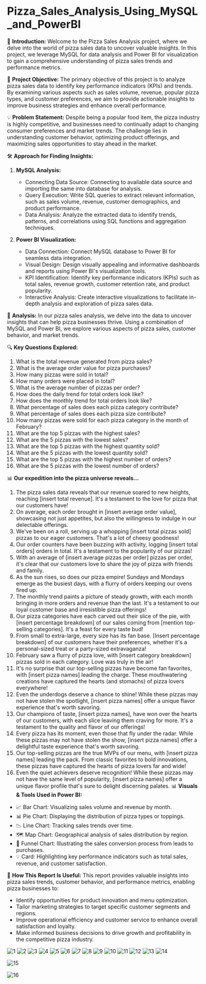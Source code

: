 # Pizza_Sales_Analysis_Using_MySQL_and_PowerBI

🍕 **Introduction:**
Welcome to the Pizza Sales Analysis project, where we delve into the world of pizza sales data to uncover valuable insights. In this project, we leverage MySQL for data analysis and Power BI for visualization to gain a comprehensive understanding of pizza sales trends and performance metrics.

🎯 **Project Objective:**
The primary objective of this project is to analyze pizza sales data to identify key performance indicators (KPIs) and trends. By examining various aspects such as sales volume, revenue, popular pizza types, and customer preferences, we aim to provide actionable insights to improve business strategies and enhance overall performance.

💡 **Problem Statement:**
Despite being a popular food item, the pizza industry is highly competitive, and businesses need to continually adapt to changing consumer preferences and market trends. The challenge lies in understanding customer behavior, optimizing product offerings, and maximizing sales opportunities to stay ahead in the market.

🛠️ **Approach for Finding Insights:**

1. **MySQL Analysis:**
   - Connecting Data Source: Connecting to available data source and importing the same into database for analysis.
   - Query Execution: Write SQL queries to extract relevant information, such as sales volume, revenue, customer demographics, and product performance.
   - Data Analysis: Analyze the extracted data to identify trends, patterns, and correlations using SQL functions and aggregation techniques.

2. **Power BI Visualization:**
   - Data Connection: Connect MySQL database to Power BI for seamless data integration.
   - Visual Design: Design visually appealing and informative dashboards and reports using Power BI's visualization tools.
   - KPI Identification: Identify key performance indicators (KPIs) such as total sales, revenue growth, customer retention rate, and product popularity.
   - Interactive Analysis: Create interactive visualizations to facilitate in-depth analysis and exploration of pizza sales data.

🍕 **Analysis:**
In our pizza sales analysis, we delve into the data to uncover insights that can help pizza businesses thrive. Using a combination of MySQL and Power BI, we explore various aspects of pizza sales, customer behavior, and market trends.

🔍 **Key Questions Explored:**
  1. What is the total revenue generated from pizza sales?
  2. What is the average order value for pizza purchases?
  3. How many pizzas were sold in total?
  4. How many orders were placed in total?
  5. What is the average number of pizzas per order?
  6. How does the daily trend for total orders look like?
  7. How does the monthly trend for total orders look like?
  8. What percentage of sales does each pizza category contribute?
  9. What percentage of sales does each pizza size contribute?
  10. How many pizzas were sold for each pizza category in the month of February?
  11. What are the top 5 pizzas with the highest sales?
  12. What are the 5 pizzas with the lowest sales?
  13. What are the top 5 pizzas with the highest quantity sold?
  14. What are the 5 pizzas with the lowest quantity sold?
  15. What are the top 5 pizzas with the highest number of orders?
  16. What are the 5 pizzas with the lowest number of orders?

📊 **Our expedition into the pizza universe reveals...**
1. The pizza sales data reveals that our revenue soared to new heights, reaching [insert total revenue]. It's a testament to the love for pizza that our customers have!
2. On average, each order brought in [insert average order value], showcasing not just appetites, but also the willingness to indulge in our delectable offerings.
3. We've been on a roll, serving up a whopping [insert total pizzas sold] pizzas to our eager customers. That's a lot of cheesy goodness!
4. Our order counters have been buzzing with activity, logging [insert total orders] orders in total. It's a testament to the popularity of our pizzas!
5. With an average of [insert average pizzas per order] pizzas per order, it's clear that our customers love to share the joy of pizza with friends and family.
6. As the sun rises, so does our pizza empire! Sundays and Mondays emerge as the busiest days, with a flurry of orders keeping our ovens fired up.
7. The monthly trend paints a picture of steady growth, with each month bringing in more orders and revenue than the last. It's a testament to our loyal customer base and irresistible pizza offerings!
8. Our pizza categories have each carved out their slice of the pie, with [insert percentage breakdown] of our sales coming from [mention top-selling categories]. It's a feast for every taste bud!
9. From small to extra-large, every size has its fan base. [Insert percentage breakdown] of our customers have their preferences, whether it's a personal-sized treat or a party-sized extravaganza!
10. February saw a flurry of pizza love, with [insert category breakdown] pizzas sold in each category. Love was truly in the air!
11. It's no surprise that our top-selling pizzas have become fan favorites, with [insert pizza names] leading the charge. These mouthwatering creations have captured the hearts (and stomachs) of pizza lovers everywhere!
12. Even the underdogs deserve a chance to shine! While these pizzas may not have stolen the spotlight, [insert pizza names] offer a unique flavor experience that's worth savoring.
13. Our champions of taste, [insert pizza names], have won over the hearts of our customers, with each slice leaving them craving for more. It's a testament to the quality and flavor of our offerings!
14. Every pizza has its moment, even those that fly under the radar. While these pizzas may not have stolen the show, [insert pizza names] offer a delightful taste experience that's worth savoring.
15. Our top-selling pizzas are the true MVPs of our menu, with [insert pizza names] leading the pack. From classic favorites to bold innovations, these pizzas have captured the hearts of pizza lovers far and wide!
16. Even the quiet achievers deserve recognition! While these pizzas may not have the same level of popularity, [insert pizza names] offer a unique flavor profile that's sure to delight discerning palates.
📊 **Visuals & Tools Used in Power BI:**
- 📈 Bar Chart: Visualizing sales volume and revenue by month.
- 📊 Pie Chart: Displaying the distribution of pizza types or toppings.
- 📉 Line Chart: Tracking sales trends over time.
- 🗺️ Map Chart: Geographical analysis of sales distribution by region.
- 🔄 Funnel Chart: Illustrating the sales conversion process from leads to purchases.
- 💡 Card: Highlighting key performance indicators such as total sales, revenue, and customer satisfaction.

🚀 **How This Report Is Useful:**
This report provides valuable insights into pizza sales trends, customer behavior, and performance metrics, enabling pizza businesses to:
- Identify opportunities for product innovation and menu optimization.
- Tailor marketing strategies to target specific customer segments and regions.
- Improve operational efficiency and customer service to enhance overall satisfaction and loyalty.
- Make informed business decisions to drive growth and profitability in the competitive pizza industry.

![1](https://github.com/AkshayShirbhate09/Pizza_Sales_Analysis_Using_MySQL_and_PowerBI/assets/161019134/817deac6-ebb4-43e4-b293-56f5e2f959f0)
![2](https://github.com/AkshayShirbhate09/Pizza_Sales_Analysis_Using_MySQL_and_PowerBI/assets/161019134/ff2d95ab-06d1-481a-87bd-f380115b0fac)
![3](https://github.com/AkshayShirbhate09/Pizza_Sales_Analysis_Using_MySQL_and_PowerBI/assets/161019134/6929a951-3d25-42f8-abdf-6cf4c187f5ac)
![4](https://github.com/AkshayShirbhate09/Pizza_Sales_Analysis_Using_MySQL_and_PowerBI/assets/161019134/b80512a7-26e6-465c-87e1-0b527ec88bdd)
![5](https://github.com/AkshayShirbhate09/Pizza_Sales_Analysis_Using_MySQL_and_PowerBI/assets/161019134/2086e26c-4130-4f83-8417-f31adc0d9a1f)
![6](https://github.com/AkshayShirbhate09/Pizza_Sales_Analysis_Using_MySQL_and_PowerBI/assets/161019134/a7bcc62a-1406-40b6-8985-ba8713595ee9)
![7](https://github.com/AkshayShirbhate09/Pizza_Sales_Analysis_Using_MySQL_and_PowerBI/assets/161019134/b8a32736-5495-41da-b3d9-e4c7d6d8103a)
![8](https://github.com/AkshayShirbhate09/Pizza_Sales_Analysis_Using_MySQL_and_PowerBI/assets/161019134/6937e75e-f50b-4042-b272-3d29440ce661)
![9](https://github.com/AkshayShirbhate09/Pizza_Sales_Analysis_Using_MySQL_and_PowerBI/assets/161019134/0a34a7d3-067b-4232-a503-f932810fdf5d)
![10](https://github.com/AkshayShirbhate09/Pizza_Sales_Analysis_Using_MySQL_and_PowerBI/assets/161019134/51013a2f-dfe5-4a3d-8c9b-596f59c06b8d)
![11](https://github.com/AkshayShirbhate09/Pizza_Sales_Analysis_Using_MySQL_and_PowerBI/assets/161019134/08236033-73d2-4248-821a-ba8c1c6a9350)
![12](https://github.com/AkshayShirbhate09/Pizza_Sales_Analysis_Using_MySQL_and_PowerBI/assets/161019134/073dcb11-9ebb-4f20-9a71-013eac255735)
![13](https://github.com/AkshayShirbhate09/Pizza_Sales_Analysis_Using_MySQL_and_PowerBI/assets/161019134/10b26d48-7b86-4abc-aae0-05f7057766ff)
![14](https://github.com/AkshayShirbhate09/Pizza_Sales_Analysis_Using_MySQL_and_PowerBI/assets/161019134/00370417-9316-4f80-bc2e-cd337399230d)

![15](https://github.com/AkshayShirbhate09/Pizza_Sales_Analysis_Using_MySQL_and_PowerBI/assets/161019134/db0b9565-1ec6-44d9-b5f3-dbd77582b42e)

![16](https://github.com/AkshayShirbhate09/Pizza_Sales_Analysis_Using_MySQL_and_PowerBI/assets/161019134/0c4d85fc-f8b9-4e01-b3ae-4e671d7790d4)
